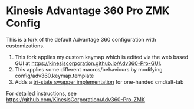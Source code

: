 # Kinesis Advantage 360 Pro ZMK Config

This is a fork of the default Advantage 360 configuration with customizations.

1. This fork applies my custom keymap which is edited via the web based GUI at <https://kinesiscorporation.github.io/Adv360-Pro-GUI>.
2. This applies some different macros/behaviours by modifying config/adv360.keymap.template
3. Adds a [tri-state swapper implementation](https://github.com/dhruvinsh/zmk-tri-state) for one-handed cmd/alt-tab
<!--
3. This uses a [different zmk firmware branch](https://github.com/rygwdn/zmk/tree/adv360-z3.5-rygwdn) to apply some custom PRs for new behaviours. Specifically this adds "Swapper implementation" <https://github.com/zmkfirmware/zmk/pull/1366> for simpler alt-tab/cmd-tab logic
-->

For detailed instructions, see https://github.com/KinesisCorporation/Adv360-Pro-ZMK